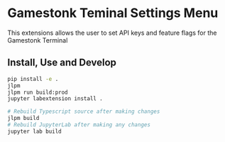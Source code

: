 # Gamestonk Teminal Settings Menu

This extensions allows the user to set API keys and feature flags for the Gamestonk Terminal

## Install, Use and Develop

```bash
pip install -e .
jlpm
jlpm run build:prod
jupyter labextension install .

# Rebuild Typescript source after making changes
jlpm build
# Rebuild JupyterLab after making any changes
jupyter lab build
```
